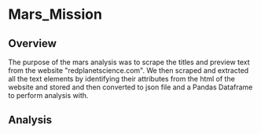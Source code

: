 # Mars_Mission
## Overview
The purpose of the mars analysis was to scrape the titles and preview text from the website "redplanetscience.com". We then scraped and extracted all the text elements by identifying their attributes from the html of the website and stored and then converted to json file and a Pandas Dataframe to perform analysis with.
## Analysis